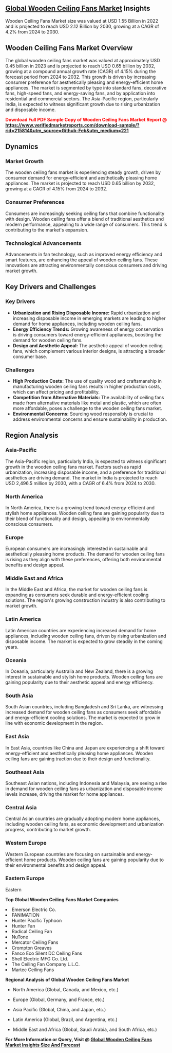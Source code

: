 <h2><a href="https://www.verifiedmarketreports.com/download-sample/?rid=215814&amp;utm_source=Github&amp;utm_medium=221" target="_blank">Global Wooden Ceiling Fans Market</a> Insights</h2><p>Wooden Ceiling Fans Market size was valued at USD 1.55 Billion in 2022 and is projected to reach USD 2.12 Billion by 2030, growing at a CAGR of 4.2% from 2024 to 2030.</p><p> <h2>Wooden Ceiling Fans Market Overview</h2> <p>The global wooden ceiling fans market was valued at approximately USD 0.45 billion in 2023 and is projected to reach USD 0.65 billion by 2032, growing at a compound annual growth rate (CAGR) of 4.15% during the forecast period from 2024 to 2032. This growth is driven by increasing consumer preference for aesthetically pleasing and energy-efficient home appliances. The market is segmented by type into standard fans, decorative fans, high-speed fans, and energy-saving fans, and by application into residential and commercial sectors. The Asia-Pacific region, particularly India, is expected to witness significant growth due to rising urbanization and disposable income. </p> <p><strong><p><span class=""><span style="color: #ff0000;"><strong>Download Full PDF Sample Copy of Wooden Ceiling Fans Market Report</strong> @ </span><a href="https://www.verifiedmarketreports.com/download-sample/?rid=215814&amp;utm_source=Github-Feb&amp;utm_medium=221" target="_blank">https://www.verifiedmarketreports.com/download-sample/?rid=215814&amp;utm_source=Github-Feb&amp;utm_medium=221</a></span></p></strong></p> <h2>Dynamics</h2> <h3>Market Growth</h3> <p>The wooden ceiling fans market is experiencing steady growth, driven by consumer demand for energy-efficient and aesthetically pleasing home appliances. The market is projected to reach USD 0.65 billion by 2032, growing at a CAGR of 4.15% from 2024 to 2032. </p> <h3>Consumer Preferences</h3> <p>Consumers are increasingly seeking ceiling fans that combine functionality with design. Wooden ceiling fans offer a blend of traditional aesthetics and modern performance, appealing to a wide range of consumers. This trend is contributing to the market's expansion. </p> <h3>Technological Advancements</h3> <p>Advancements in fan technology, such as improved energy efficiency and smart features, are enhancing the appeal of wooden ceiling fans. These innovations are attracting environmentally conscious consumers and driving market growth. </p> <h2>Key Drivers and Challenges</h2> <h3>Key Drivers</h3> <ul> <li><strong>Urbanization and Rising Disposable Income:</strong> Rapid urbanization and increasing disposable income in emerging markets are leading to higher demand for home appliances, including wooden ceiling fans. </li> <li><strong>Energy Efficiency Trends:</strong> Growing awareness of energy conservation is driving consumers toward energy-efficient appliances, boosting the demand for wooden ceiling fans. </li> <li><strong>Design and Aesthetic Appeal:</strong> The aesthetic appeal of wooden ceiling fans, which complement various interior designs, is attracting a broader consumer base. </li> </ul> <h3>Challenges</h3> <ul> <li><strong>High Production Costs:</strong> The use of quality wood and craftsmanship in manufacturing wooden ceiling fans results in higher production costs, which can affect pricing and profitability. </li> <li><strong>Competition from Alternative Materials:</strong> The availability of ceiling fans made from alternative materials like metal and plastic, which are often more affordable, poses a challenge to the wooden ceiling fans market. </li> <li><strong>Environmental Concerns:</strong> Sourcing wood responsibly is crucial to address environmental concerns and ensure sustainability in production. </li> </ul> <h2>Region Analysis</h2> <h3>Asia-Pacific</h3> <p>The Asia-Pacific region, particularly India, is expected to witness significant growth in the wooden ceiling fans market. Factors such as rapid urbanization, increasing disposable income, and a preference for traditional aesthetics are driving demand. The market in India is projected to reach USD 2,496.5 million by 2030, with a CAGR of 6.4% from 2024 to 2030. </p> <h3>North America</h3> <p>In North America, there is a growing trend toward energy-efficient and stylish home appliances. Wooden ceiling fans are gaining popularity due to their blend of functionality and design, appealing to environmentally conscious consumers. </p> <h3>Europe</h3> <p>European consumers are increasingly interested in sustainable and aesthetically pleasing home products. The demand for wooden ceiling fans is rising as they align with these preferences, offering both environmental benefits and design appeal. </p> <h3>Middle East and Africa</h3> <p>In the Middle East and Africa, the market for wooden ceiling fans is expanding as consumers seek durable and energy-efficient cooling solutions. The region's growing construction industry is also contributing to market growth. </p> <h3>Latin America</h3> <p>Latin American countries are experiencing increased demand for home appliances, including wooden ceiling fans, driven by rising urbanization and disposable income. The market is expected to grow steadily in the coming years. </p> <h3>Oceania</h3> <p>In Oceania, particularly Australia and New Zealand, there is a growing interest in sustainable and stylish home products. Wooden ceiling fans are gaining popularity due to their aesthetic appeal and energy efficiency. </p> <h3>South Asia</h3> <p>South Asian countries, including Bangladesh and Sri Lanka, are witnessing increased demand for wooden ceiling fans as consumers seek affordable and energy-efficient cooling solutions. The market is expected to grow in line with economic development in the region. </p> <h3>East Asia</h3> <p>In East Asia, countries like China and Japan are experiencing a shift toward energy-efficient and aesthetically pleasing home appliances. Wooden ceiling fans are gaining traction due to their design and functionality. </p> <h3>Southeast Asia</h3> <p>Southeast Asian nations, including Indonesia and Malaysia, are seeing a rise in demand for wooden ceiling fans as urbanization and disposable income levels increase, driving the market for home appliances. </p> <h3>Central Asia</h3> <p>Central Asian countries are gradually adopting modern home appliances, including wooden ceiling fans, as economic development and urbanization progress, contributing to market growth. </p> <h3>Western Europe</h3> <p>Western European countries are focusing on sustainable and energy-efficient home products. Wooden ceiling fans are gaining popularity due to their environmental benefits and design appeal. </p> <h3>Eastern Europe</h3> <p>Eastern</p><p><strong>Top Global Wooden Ceiling Fans Market Companies</strong></p><div data-test-id=""><p><li>Emerson Electric Co.</li><li> FANIMATION</li><li> Hunter Pacific Typhoon</li><li> Hunter Fan</li><li> Radical Ceiling Fan</li><li> NuTone</li><li> Mercator Ceiling Fans</li><li> Crompton Greaves</li><li> Fanco Eco Silent DC Ceiling Fans</li><li> Shell Electric MFG Co. Ltd.</li><li> The Ceiling Fan Company L.L.C.</li><li> Martec Ceiling Fans</li></p><div><strong>Regional Analysis of&nbsp;Global Wooden Ceiling Fans Market</strong></div><ul><li dir="ltr"><p dir="ltr">North America&nbsp;(Global, Canada, and Mexico, etc.)</p></li><li dir="ltr"><p dir="ltr">Europe (Global, Germany, and France, etc.)</p></li><li dir="ltr"><p dir="ltr">Asia Pacific&nbsp;(Global, China, and Japan, etc.)</p></li><li dir="ltr"><p dir="ltr">Latin America&nbsp;(Global, Brazil, and Argentina, etc.)</p></li><li dir="ltr">Middle East and Africa&nbsp;(Global, Saudi Arabia, and South Africa, etc.)</li></ul><p><strong>For More Information or Query, Visit @&nbsp;</strong><strong><a href="https://www.verifiedmarketreports.com/product/wooden-ceiling-fans-market/?utm_source=Github&amp;utm_medium=221" target="_blank">Global Wooden Ceiling Fans Market Insights Size And Forecast</a></strong></p></div>
